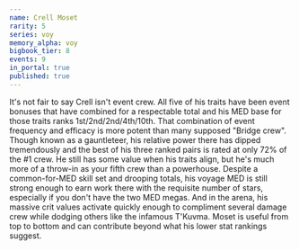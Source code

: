 ```yaml
---
name: Crell Moset
rarity: 5
series: voy
memory_alpha: voy
bigbook_tier: 8
events: 9
in_portal: true
published: true
---
```


It's not fair to say Crell isn't event crew. All five of his traits have been event bonuses that have combined for a respectable total and his MED base for those traits ranks 1st/2nd/2nd/4th/10th. That combination of event frequency and efficacy is more potent than many supposed "Bridge crew". Though known as a gauntleteer, his relative power there has dipped tremendously and the best of his three ranked pairs is rated at only 72% of the #1 crew. He still has some value when his traits align, but he's much more of a throw-in as your fifth crew than a powerhouse. Despite a common-for-MED skill set and drooping totals, his voyage MED is still strong enough to earn work there with the requisite number of stars, especially if you don't have the two MED megas. And in the arena, his massive crit values activate quickly enough to compliment several damage crew while dodging others like the infamous T'Kuvma. Moset is useful from top to bottom and can contribute beyond what his lower stat rankings suggest.
